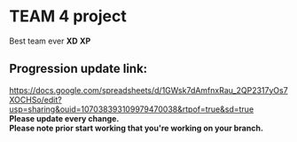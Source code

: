# TEAM 4 project
Best team ever **XD** **XP**
## Progression update link:
https://docs.google.com/spreadsheets/d/1GWsk7dAmfnxRau_2QP2317yOs7XOCHSo/edit?usp=sharing&ouid=107038393109979470038&rtpof=true&sd=true \
**Please update every change.** \
**Please note prior start working that you're working on your branch.**
